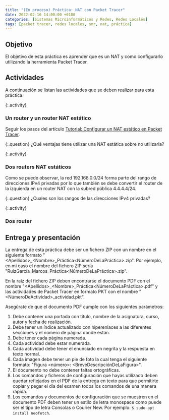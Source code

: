 ```yaml
---
title: "(En proceso) Práctica: NAT con Packet Tracer"
date: 2022-02-16 14:00:00 +0100
categories: [Sistemas Microinformáticos y Redes, Redes Locales]
tags: [packet tracer, redes locales, smr, nat, práctica]
---
```


## Objetivo

El objetivo de esta práctica es aprender que es un NAT y como configurarlo utilizando la herramienta Packet Tracer.

## Actividades

A continuación se listan las actividades que se deben realizar para esta práctica.

{:.activity}
### Un router y un router NAT estático

Seguir los pasos del artículo [Tutorial: Configurar un NAT estático en Packet Tracer](/posts/tutorial-nat-packet-tracer).

{:.question}
¿Qué ventajas tiene utilizar una NAT estática sobre no utilizarla?

{:.activity}
### Dos routers NAT estáticos

Como se puede observar, la red 192.168.0.0/24 forma parte del rango de direcciones IPv4 privadas por lo que también se debe convertir el router de la izquierda en un router NAT con la subred pública 4.4.4.4/24.

{:.question}
¿Cuales son los rangos de las direcciones IPv4 privadas?


{:.activity}
### Dos router 





## Entrega y presentación

La entrega de esta práctica debe ser un fichero ZIP con un nombre en el siguiente formato "\<Apellidos\>_\<Nombre\>_Práctica\<NúmeroDeLaPráctica\>.zip". Por ejemplo, en mi caso el nombre del fichero ZIP sería "RuizGarcía_Marcos_Práctica\<NúmeroDeLaPráctica\>.zip".

En la raíz del fichero ZIP deben encontrarse el documento PDF con el nombre "\<Apellidos\>_\<Nombre\>_Práctica\<NúmeroDeLaPráctica\>.pdf" y las actividades de Packet Tracer en formato PKT con el nombre "\<NúmeroDeActividad\>_actividad.pkt".

Asegúrate de que el documento PDF cumple con los siguientes parámetros:

1. Debe contener una portada con título, nombre de la asignatura, curso, autor y fecha de realización.
2. Debe tener un índice actualizado con hiperenlaces a las diferentes secciones y el número de página donde están.
3. Debe tener cada página numerada.
4. Cada actividad debe estar numerada. 
5. Cada actividad debe tener el enunciado en negrita y la respuesta en texto normal.
6. Cada imagen debe tener un pie de foto la cual tenga el siguiente formato: "Figura \<número\>: \<BreveDescripciónDeLaFigura\>".
7. El documento no debe contener faltas ortográficas.
8. Los comandos y ficheros de configuración que hayas utilizado deben quedar reflejados en el PDF de la entrega en texto para que permitirte copiar y pegar el día del examen todos los comandos de una manera rápida.
9. Los comandos y documentos de configuración que se muestren en el documento PDF deben tener un estilo de letra monospace como puede ser el tipo de letra Consolas o Courier New. Por ejemplo: `$ sudo apt install neofetch`.